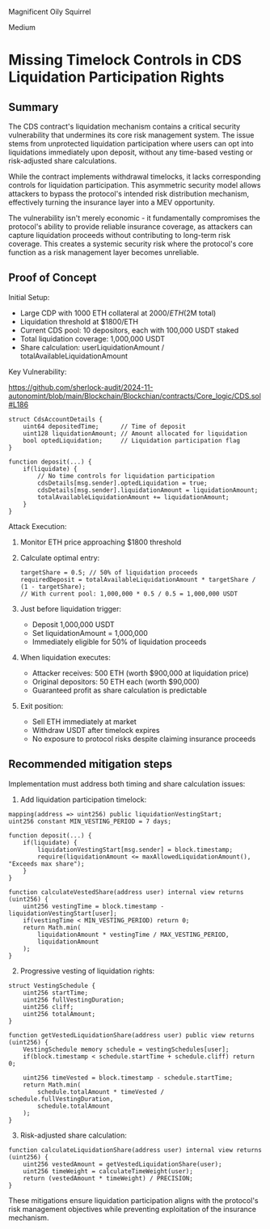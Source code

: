 Magnificent Oily Squirrel

Medium

# Missing Timelock Controls in CDS Liquidation Participation Rights

## Summary
The CDS contract's liquidation mechanism contains a critical security vulnerability that undermines its core risk management system. The issue stems from unprotected liquidation participation where users can opt into liquidations immediately upon deposit, without any time-based vesting or risk-adjusted share calculations.

While the contract implements withdrawal timelocks, it lacks corresponding controls for liquidation participation. This asymmetric security model allows attackers to bypass the protocol's intended risk distribution mechanism, effectively turning the insurance layer into a MEV opportunity.

The vulnerability isn't merely economic - it fundamentally compromises the protocol's ability to provide reliable insurance coverage, as attackers can capture liquidation proceeds without contributing to long-term risk coverage. This creates a systemic security risk where the protocol's core function as a risk management layer becomes unreliable.

## Proof of Concept
Initial Setup:
- Large CDP with 1000 ETH collateral at $2000/ETH ($2M total)
- Liquidation threshold at $1800/ETH
- Current CDS pool: 10 depositors, each with 100,000 USDT staked
- Total liquidation coverage: 1,000,000 USDT
- Share calculation: userLiquidationAmount / totalAvailableLiquidationAmount

Key Vulnerability:

https://github.com/sherlock-audit/2024-11-autonomint/blob/main/Blockchain/Blockchian/contracts/Core_logic/CDS.sol#L186

```solidity
struct CdsAccountDetails {
    uint64 depositedTime;      // Time of deposit
    uint128 liquidationAmount; // Amount allocated for liquidation
    bool optedLiquidation;     // Liquidation participation flag
}

function deposit(...) {
    if(liquidate) {
        // No time controls for liquidation participation
        cdsDetails[msg.sender].optedLiquidation = true;
        cdsDetails[msg.sender].liquidationAmount = liquidationAmount;
        totalAvailableLiquidationAmount += liquidationAmount;
    }
}
```

Attack Execution:
1. Monitor ETH price approaching $1800 threshold
2. Calculate optimal entry:
   ```solidity
   targetShare = 0.5; // 50% of liquidation proceeds
   requiredDeposit = totalAvailableLiquidationAmount * targetShare / (1 - targetShare);
   // With current pool: 1,000,000 * 0.5 / 0.5 = 1,000,000 USDT
   ```

3. Just before liquidation trigger:
   - Deposit 1,000,000 USDT
   - Set liquidationAmount = 1,000,000
   - Immediately eligible for 50% of liquidation proceeds

4. When liquidation executes:
   - Attacker receives: 500 ETH (worth $900,000 at liquidation price)
   - Original depositors: 50 ETH each (worth $90,000)
   - Guaranteed profit as share calculation is predictable

5. Exit position:
   - Sell ETH immediately at market
   - Withdraw USDT after timelock expires
   - No exposure to protocol risks despite claiming insurance proceeds

## Recommended mitigation steps
Implementation must address both timing and share calculation issues:

1. Add liquidation participation timelock:
```solidity
mapping(address => uint256) public liquidationVestingStart;
uint256 constant MIN_VESTING_PERIOD = 7 days;

function deposit(...) {
    if(liquidate) {
        liquidationVestingStart[msg.sender] = block.timestamp;
        require(liquidationAmount <= maxAllowedLiquidationAmount(), "Exceeds max share");
    }
}

function calculateVestedShare(address user) internal view returns (uint256) {
    uint256 vestingTime = block.timestamp - liquidationVestingStart[user];
    if(vestingTime < MIN_VESTING_PERIOD) return 0;
    return Math.min(
        liquidationAmount * vestingTime / MAX_VESTING_PERIOD,
        liquidationAmount
    );
}
```

2. Progressive vesting of liquidation rights:
```solidity
struct VestingSchedule {
    uint256 startTime;
    uint256 fullVestingDuration;
    uint256 cliff;
    uint256 totalAmount;
}

function getVestedLiquidationShare(address user) public view returns (uint256) {
    VestingSchedule memory schedule = vestingSchedules[user];
    if(block.timestamp < schedule.startTime + schedule.cliff) return 0;
    
    uint256 timeVested = block.timestamp - schedule.startTime;
    return Math.min(
        schedule.totalAmount * timeVested / schedule.fullVestingDuration,
        schedule.totalAmount
    );
}
```

3. Risk-adjusted share calculation:
```solidity
function calculateLiquidationShare(address user) internal view returns (uint256) {
    uint256 vestedAmount = getVestedLiquidationShare(user);
    uint256 timeWeight = calculateTimeWeight(user);
    return (vestedAmount * timeWeight) / PRECISION;
}
```

These mitigations ensure liquidation participation aligns with the protocol's risk management objectives while preventing exploitation of the insurance mechanism.
